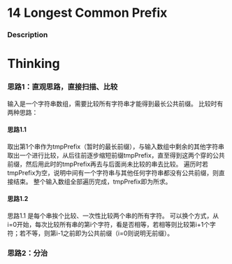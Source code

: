 # 14 Longest Common Prefix  

### Description  

# Thinking  
### 思路1：直观思路，直接扫描、比较    
输入是一个字符串数组，需要比较所有字符串才能得到最长公共前缀。
比较时有两种思路： 

#### 思路1.1  
取出第1个串作为tmpPrefix（暂时的最长前缀），与输入数组中剩余的其他字符串取出一个进行比较，从后往前逐步缩短前缀tmpPrefix，直至得到这两个穿的公共前缀，然后用此时的tmpPrefix再去与后面尚未比较的串去比较。
遍历时若tmpPrefix为空，说明中间有一个字符串与其他任何字符串都没有公共前缀，则直接结束。
整个输入数组全部遍历完成，tmpPrefix即为所求。

#### 思路1.2  
思路1.1 是每个串挨个比较、一次性比较两个串的所有字符。
可以换个方式，从i=0开始，每次比较所有串的第i个字符，看是否相等，若相等则比较第i+1个字符；若不等，则第i-1之前即为公共前缀（i=0则说明无前缀）。

### 思路2：分治

  